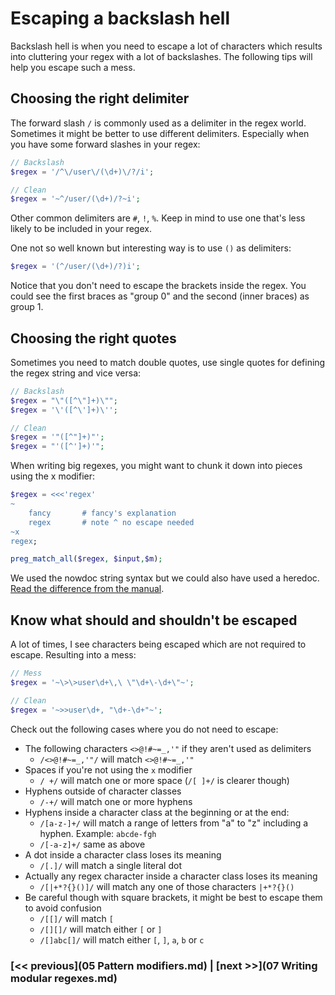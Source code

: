 # Escaping a backslash hell

Backslash hell is when you need to escape a lot of characters which results into cluttering your regex with a lot of backslashes. The following tips will help you escape such a mess.

## Choosing the right delimiter

The forward slash `/` is commonly used as a delimiter in the regex world. Sometimes it might be better to use different delimiters. Especially when you have some forward slashes in your regex:

```php
// Backslash
$regex = '/^\/user\/(\d+)\/?/i';

// Clean
$regex = '~^/user/(\d+)/?~i';
```

Other common delimiters are `#`, `!`, `%`. Keep in mind to use one that's less likely to be included in your regex.

One not so well known but interesting way is to use `()` as delimiters:

```php
$regex = '(^/user/(\d+)/?)i';
```

Notice that you don't need to escape the brackets inside the regex. You could see the first braces as "group 0" and the second (inner braces) as group 1.


## Choosing the right quotes

Sometimes you need to match double quotes, use single quotes for defining the regex string and vice versa:

```php
// Backslash
$regex = "\"([^\"]+)\"";
$regex = '\'([^\']+)\'';

// Clean
$regex = '"([^"]+)"';
$regex = "'([^']+)'";
```

When writing big regexes, you might want to chunk it down into pieces using the x modifier:

```php
$regex = <<<'regex'
~
    fancy       # fancy's explanation
    regex       # note ^ no escape needed
~x
regex;

preg_match_all($regex, $input,$m);
```

We used the nowdoc string syntax but we could also have used a heredoc. [Read the difference from the manual](http://php.net/manual/en/language.types.string.php#language.types.string.syntax.nowdoc).

## Know what should and shouldn't be escaped

A lot of times, I see characters being escaped which are not required to escape. Resulting into a mess:

```php
// Mess
$regex = '~\>\>user\d+\,\ \"\d+\-\d+\"~';

// Clean
$regex = '~>>user\d+, "\d+-\d+"~';
```

Check out the following cases where you do not need to escape:

- The following characters `<>@!#~=_,'"` if they aren't used as delimiters
	- `/<>@!#~=_,'"/` will match `<>@!#~=_,'"`
- Spaces if you're not using the `x` modifier
	- `/ +/` will match one or more space (`/[ ]+/` is clearer though)
- Hyphens outside of character classes
	- `/-+/` will match one or more hyphens
- Hyphens inside a character class at the beginning or at the end:
	- `/[a-z-]+/` will match a range of letters from "a" to "z" including a hyphen. Example: `abcde-fgh`
	- `/[-a-z]+/` same as above
- A dot inside a character class loses its meaning
	- `/[.]/` will match a single literal dot
- Actually any regex character inside a character class loses its meaning
	- `/[|+*?{}()]/` will match any one of those characters `|+*?{}()` 
- Be careful though with square brackets, it might be best to escape them to avoid confusion
	- `/[[]/` will match `[`
	- `/[][]/` will match either `[` or `]`
	- `/[]abc[]/` will match either `[`, `]`, `a`, `b` or `c`
    
    
### [<< previous](05 Pattern modifiers.md) | [next >>](07 Writing modular regexes.md)